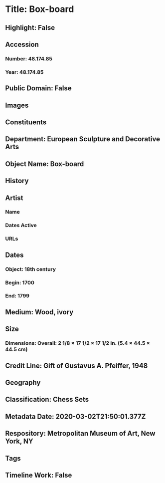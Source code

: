 # Title: Box-board
## Highlight: False
## Accession
### Number: 48.174.85
### Year: 48.174.85
## Public Domain: False
## Images
## Constituents
## Department: European Sculpture and Decorative Arts
## Object Name: Box-board
## History
## Artist
### Name
### Dates Active
### URLs
## Dates
### Object: 18th century
### Begin: 1700
### End: 1799
## Medium: Wood, ivory
## Size
### Dimensions: Overall: 2 1/8 × 17 1/2 × 17 1/2 in. (5.4 × 44.5 × 44.5 cm)
## Credit Line: Gift of Gustavus A. Pfeiffer, 1948
## Geography
## Classification: Chess Sets
## Metadata Date: 2020-03-02T21:50:01.377Z
## Respository: Metropolitan Museum of Art, New York, NY
## Tags
## Timeline Work: False